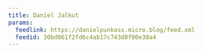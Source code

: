 ```yaml
---
title: Daniel Jalkut
params:
  feedlink: https://danielpunkass.micro.blog/feed.xml
  feedid: 30bd061f2fd6c4ab17c743d0f00e38a4
---
```

